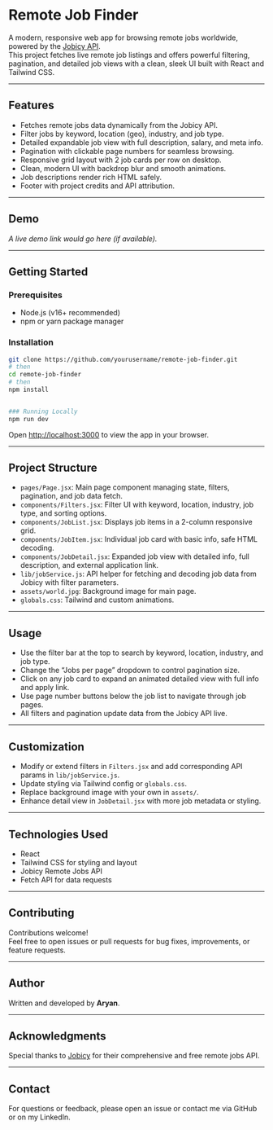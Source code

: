 # Remote Job Finder

A modern, responsive web app for browsing remote jobs worldwide, powered by the [Jobicy API](https://jobicy.com).  
This project fetches live remote job listings and offers powerful filtering, pagination, and detailed job views with a clean, sleek UI built with React and Tailwind CSS.

---

## Features

- Fetches remote jobs data dynamically from the Jobicy API.
- Filter jobs by keyword, location (geo), industry, and job type.
- Detailed expandable job view with full description, salary, and meta info.
- Pagination with clickable page numbers for seamless browsing.
- Responsive grid layout with 2 job cards per row on desktop.
- Clean, modern UI with backdrop blur and smooth animations.
- Job descriptions render rich HTML safely.
- Footer with project credits and API attribution.

---

## Demo

_A live demo link would go here (if available)._

---

## Getting Started

### Prerequisites

- Node.js (v16+ recommended)
- npm or yarn package manager

### Installation

```bash
git clone https://github.com/yourusername/remote-job-finder.git
# then
cd remote-job-finder
# then
npm install


### Running Locally
npm run dev
```

Open [http://localhost:3000](http://localhost:3000) to view the app in your browser.

---

## Project Structure

- `pages/Page.jsx`: Main page component managing state, filters, pagination, and job data fetch.
- `components/Filters.jsx`: Filter UI with keyword, location, industry, job type, and sorting options.
- `components/JobList.jsx`: Displays job items in a 2-column responsive grid.
- `components/JobItem.jsx`: Individual job card with basic info, safe HTML decoding.
- `components/JobDetail.jsx`: Expanded job view with detailed info, full description, and external application link.
- `lib/jobService.js`: API helper for fetching and decoding job data from Jobicy with filter parameters.
- `assets/world.jpg`: Background image for main page.
- `globals.css`: Tailwind and custom animations.

---

## Usage

- Use the filter bar at the top to search by keyword, location, industry, and job type.
- Change the “Jobs per page” dropdown to control pagination size.
- Click on any job card to expand an animated detailed view with full info and apply link.
- Use page number buttons below the job list to navigate through job pages.
- All filters and pagination update data from the Jobicy API live.

---

## Customization

- Modify or extend filters in `Filters.jsx` and add corresponding API params in `lib/jobService.js`.
- Update styling via Tailwind config or `globals.css`.
- Replace background image with your own in `assets/`.
- Enhance detail view in `JobDetail.jsx` with more job metadata or styling.

---

## Technologies Used

- React
- Tailwind CSS for styling and layout
- Jobicy Remote Jobs API
- Fetch API for data requests

---

## Contributing

Contributions welcome!  
Feel free to open issues or pull requests for bug fixes, improvements, or feature requests.

---

## Author

Written and developed by **Aryan**.

---

## Acknowledgments

Special thanks to [Jobicy](https://jobicy.com/jobs-rss-feed) for their comprehensive and free remote jobs API.

---

## Contact

For questions or feedback, please open an issue or contact me via GitHub or on my LinkedIn.